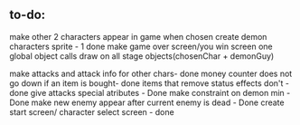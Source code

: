 ## to-do:
make other 2 characters appear in game when chosen
create demon characters sprite - 1 done
make game over screen/you win screen
one global object calls draw on all stage objects(chosenChar + demonGuy) 

make attacks and attack info for other chars- done
money counter does not go down if an item is bought- done
items that remove status effects don't - done
give attacks special atributes - Done 
make constraint on demon min - Done
make new enemy appear after current enemy is dead - Done
create start screen/ character select screen - done